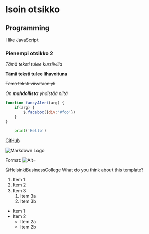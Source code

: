 # Isoin otsikko
## Programming
I like JavaScript
### Pienempi otsikko 2
*Tämä teksti tulee kursiivilla*

**Tämä teksti tulee lihavoituna**

~~Tämä teksti viivataan yli~~

_On **mahdollista** yhdistää niitä_

```js
function fancyAlert(arg) {
    if(arg) {
        $.facebox({div:'#foo'})
    }
}
 ```
```py
    print('Hello')
``` 


[GitHub](http://github.com)

![Markdown Logo](/Markdown-mark.svg)

Format: ![Alt= ](/Users/s2500281/Documents/new1/Markdown-mark.svg)


@HelsinkiBusinessCollege What do you think about this template?

1. Item 1
1. Item 2
1. Item 3
   1. Item 3a
   1. Item 3b

* Item 1
* Item 2
  * Item 2a
  * Item 2b